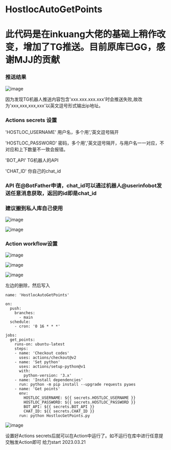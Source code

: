 # HostlocAutoGetPoints

# 此代码是在inkuang大佬的基础上稍作改变，增加了TG推送。目前原库已GG，感谢MJJ的贡献

### 推送结果

![image](https://user-images.githubusercontent.com/64535826/118832486-3c1c8d80-b8f3-11eb-9d42-77bbd3b56e90.png)

因为发现TG机器人推送内容包含'xxx.xxx.xxx.xxx'时会推送失败,故改为'xxx,xxx,xxx,xxx'以英文逗号形式输出ip地址。

### Actions secrets 设置
'HOSTLOC_USERNAME'  用户名，多个用','英文逗号隔开

'HOSTLOC_PASSWORD'  密码，多个用','英文逗号隔开，与用户名一一对应，不对应和上下数量不一致会报错。

'BOT_API'  TG机器人的API

'CHAT_ID'  你自己的chat_id

### API 在@BotFather申请，chat_id可以通过机器人@userinfobot发送任意消息获取，返回的id即是chat_id

### 建议搬到私人库自己使用

![image](https://user-images.githubusercontent.com/64535826/118836731-b8fd3680-b8f6-11eb-8601-101e10c0533c.png)

![image](https://user-images.githubusercontent.com/64535826/118837247-3628ab80-b8f7-11eb-97c8-d6cf4bc84926.png)



### Action workflow设置
![image](https://user-images.githubusercontent.com/64535826/118829855-13939400-b8f1-11eb-8c95-44745e1242f5.png)

![image](https://user-images.githubusercontent.com/64535826/118829933-25753700-b8f1-11eb-9846-d0b983936763.png)

![image](https://user-images.githubusercontent.com/64535826/118830246-5eada700-b8f1-11eb-86b5-ca3c8547863f.png)

左边的删除，然后写入

    name: 'HostlocAutoGetPoints'

    on:
      push:
        branches: 
          - main
      schedule:
        - cron: '0 16 * * *'

    jobs:
      get_points:
        runs-on: ubuntu-latest
        steps:
        - name: 'Checkout codes'
          uses: actions/checkout@v2
        - name: 'Set python'
          uses: actions/setup-python@v1
          with:
            python-version: '3.x'
        - name: 'Install dependencies'
          run: python -m pip install --upgrade requests pyaes
        - name: 'Get points'
          env:
            HOSTLOC_USERNAME: ${{ secrets.HOSTLOC_USERNAME }}
            HOSTLOC_PASSWORD: ${{ secrets.HOSTLOC_PASSWORD }}
            BOT_API: ${{ secrets.BOT_API }}
            CHAT_ID: ${{ secrets.CHAT_ID }}
          run: python HostlocGetPoints.py

![image](https://user-images.githubusercontent.com/64535826/118830589-a7656000-b8f1-11eb-9c2f-e1287a41ab11.png)

设置好Actions secrets后就可以在Action中运行了。如不运行在库中进行任意提交触发Action即可
给力start
2023.03.21
